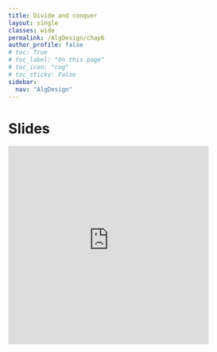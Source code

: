 ```yaml
---
title: Divide and conquer
layout: single
classes: wide
permalink: /AlgDesign/chap6
author_profile: false
# toc: True
# toc_label: "On this page"
# toc_icon: "cog"
# toc_sticky: False
sidebar:
  nav: "AlgDesign"
---
```

# Slides
<style>
.responsive-wrap iframe{ max-width: 100%;}
</style>
<div class="responsive-wrap">
<iframe src="https://docs.google.com/presentation/d/e/2PACX-1vQseS4mdCzsMezyvUdu3BCJLUwtr4qeqn8lBE5IQkgjwdMPWPL-mz5isgo1SYyUwg/embed?start=false&loop=false&delayms=3000" frameborder="0" height="400px" width="80%" allowfullscreen="true" mozallowfullscreen="true" webkitallowfullscreen="true"></iframe>
</div>
